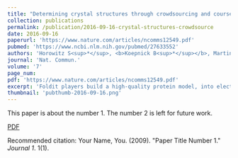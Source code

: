 ```yaml
---
title: "Determining crystal structures through crowdsourcing and coursework"
collection: publications
permalink: /publication/2016-09-16-crystal-structures-crowdsource
date: 2016-09-16
paperurl: 'https://www.nature.com/articles/ncomms12549.pdf'
pubmed: 'https://www.ncbi.nlm.nih.gov/pubmed/27633552'
authors: 'Horowitz S<sup>*</sup>, <b>Koepnick B<sup>*</sup></b>, Martin R<sup>*</sup>, Tymieniecki A, Winburn AA, Cooper S, Flatten J, Rogawski DS, Koropatkin NM, Hailu TT, Jain N, Koldewey P, Ahlstrom LS, Chapman MR, Sikkema AP, Skiba MA, Maloney FP, Beinlich FR, Foldit Players, University of Michigan students, Popović Z, Baker D, Khatib F, Bardwell JC'
journal: 'Nat. Commun.'
volume: '7'
page_num:
pdf: 'https://www.nature.com/articles/ncomms12549.pdf'
excerpt: 'Foldit players build a high-quality protein model, into electron density from experimentally-phased crystallography data.'
thumbnail: 'pubthumb-2016-09-16.png'
---
```

This paper is about the number 1. The number 2 is left for future work.

[PDF](https://www.nature.com/articles/ncomms12549.pdf)

Recommended citation: Your Name, You. (2009). "Paper Title Number 1." <i>Journal 1</i>. 1(1).
